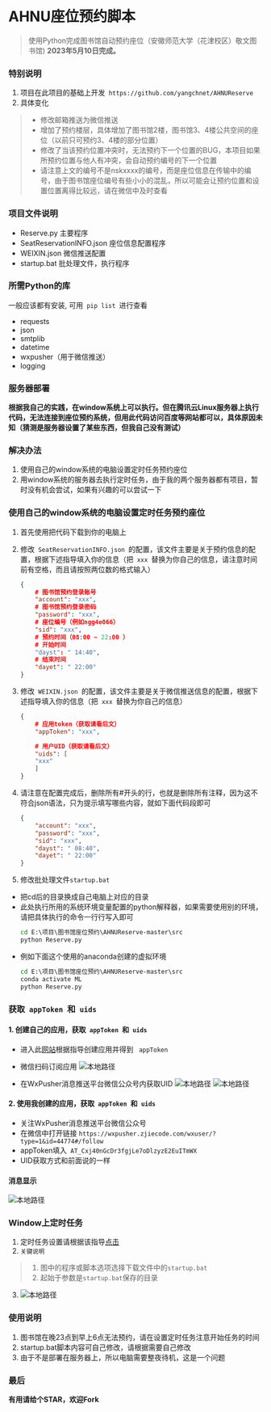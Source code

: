 # AHNU座位预约脚本
> 使用Python完成图书馆自动预约座位（安徽师范大学（花津校区）敬文图书馆)
> **2023年5月10日完成。**

### 特别说明
1. 项目在此项目的基础上开发```  https://github.com/yangchnet/AHNUReserve  ```
2. 具体变化
> * 修改邮箱推送为微信推送
> * 增加了预约楼层，具体增加了图书馆2楼，图书馆3、4楼公共空间的座位（以前只可预约3、4楼的部分位置）
> * 修改了当该预约位置冲突时，无法预约下一个位置的BUG，本项目如果所预约位置与他人有冲突，会自动预约编号的下一个位置
> * 请注意上文的编号不是nskxxxx的编号，而是座位信息在传输中的编号，由于图书馆座位编号有些小小的混乱，所以可能会让预约位置和设置位置离得比较远，请在微信中及时查看

### 项目文件说明 
* Reserve.py 主要程序
* SeatReservationINFO.json 座位信息配置程序
* WEIXIN.json 微信推送配置
* startup.bat 批处理文件，执行程序


### 所需Python的库
一般应该都有安装, 可用```  pip list  ```进行查看
* requests
* json
* smtplib
* datetime
* wxpusher（用于微信推送）
* logging

### 服务器部署
**根据我自己的实践，在window系统上可以执行。但在腾讯云Linux服务器上执行代码，无法连接到座位预约系统，但用此代码访问百度等网站都可以，具体原因未知（猜测是服务器设置了某些东西，但我自己没有测试）**

### 解决办法
1. 使用自己的window系统的电脑设置定时任务预约座位
2. 用window系统的服务器去执行定时任务，由于我的两个服务器都有项目，暂时没有机会尝试，如果有兴趣的可以尝试一下

### 使用自己的window系统的电脑设置定时任务预约座位
1. 首先使用把代码下载到你的电脑上

2. 修改```  SeatReservationINFO.json  ```的配置，该文件主要是关于预约信息的配置，根据下述指导填入你的信息（把```  xxx  ```替换为你自己的信息，请注意时间前有空格，而且请按照两位数的格式输入）
	```json
	{
        # 图书馆预约登录账号
        "account": "xxx",
        # 图书馆预约登录密码
        "password": "xxx",
        # 座位编号（例如ngg4e066）
        "sid": "xxx",
        # 预约时间（08:00 ~ 22:00 ）
        # 开始时间
        "dayst": " 14:40",
        # 结束时间
        "dayet": " 22:00"
    }
	```
3. 修改```  WEIXIN.json  ```的配置，该文件主要是关于微信推送信息的配置，根据下述指导填入你的信息（把```  xxx  ```替换为你自己的信息）
	```json
	{
        # 应用token（获取请看后文）
        "appToken": "xxx",

        # 用户UID（获取请看后文）
        "uids": [
        "xxx"
        ]
    }
	```
4. 请注意在配置完成后，删除所有#开头的行，也就是删除所有注释，因为这不符合json语法，只为提示填写哪些内容，就如下面代码段即可
	```json
	{
        "account": "xxx",
        "password": "xxx",
        "sid": "xxx",
        "dayst": " 08:40", 
        "dayet": " 22:00"
    }
	```

5. 修改批处理文件``` startup.bat ```
* 把cd后的目录换成自己电脑上对应的目录
* 此处执行所用的系统环境变量配置的python解释器，如果需要使用别的环境，请把具体执行的命令一行行写入即可
    ```bat
    cd E:\项目\图书馆座位预约\AHNUReserve-master\src
    python Reserve.py   
    ```
* 例如下面这个使用的anaconda创建的虚拟环境
     ```bat
    cd E:\项目\图书馆座位预约\AHNUReserve-master\src
    conda activate ML
    python Reserve.py
    ```
### 获取```  appToken  ```和```  uids  ```

#### 1. 创建自己的应用，获取```  appToken  ```和```  uids  ```
* 进入此[网站](https://wxpusher.dingliqc.com/docs/#/?apptokenid=%e6%b3%a8%e5%86%8c%e5%b9%b6%e4%b8%94%e5%88%9b%e5%bb%ba%e5%ba%94%e7%94%a8&id=%e6%b3%a8%e5%86%8c%e5%b9%b6%e4%b8%94%e5%88%9b%e5%bb%ba%e5%ba%94%e7%94%a8)根据指导创建应用并得到 ``` appToken```
* 微信扫码订阅应用
![本地路径](https://gitee.com/liuliuliuyuyuy/ahnulibrary-operation-guide/raw/master/img/wxpusher.png)

* 在WxPusher消息推送平台微信公众号内获取UID
![本地路径](https://gitee.com/liuliuliuyuyuy/ahnulibrary-operation-guide/raw/master/img/gongzonghao1.png)
![本地路径](https://gitee.com/liuliuliuyuyuy/ahnulibrary-operation-guide/raw/master/img/gongzonghao2.png)


#### 2. 使用我创建的应用，获取```  appToken  ```和```  uids  ```
* 关注WxPusher消息推送平台微信公众号
* 在微信中打开链接 ``` https://wxpusher.zjiecode.com/wxuser/?type=1&id=44774#/follow ```
* appToken填入```  AT_Cxj40nGcDr3fgjLe7oDlzyzE2EuITmWX  ```
* UID获取方式和前面说的一样

#### 消息显示
![本地路径](https://gitee.com/liuliuliuyuyuy/ahnulibrary-operation-guide/raw/master/img/xinxineir.png)
    

### Window上定时任务
1. 定时任务设置请根据该指导[点击](https://blog.csdn.net/xielifu/article/details/81016220)
2. ``` 关键说明 ```
> 1. 图中的程序或脚本选项选择下载文件中的``` startup.bat ```
> 2. 起始于参数是``` startup.bat ```保存的目录
3. ![本地路径](https://gitee.com/liuliuliuyuyuy/ahnulibrary-operation-guide/raw/master/img/dingshirenwu.png)


### 使用说明
1. 图书馆在晚23点到早上6点无法预约，请在设置定时任务注意开始任务的时间
2. startup.bat脚本内容可自己修改，请根据需要自己修改
3. 由于不是部署在服务器上，所以电脑需要整夜待机，这是一个问题
### 最后
**有用请给个STAR，欢迎Fork**

